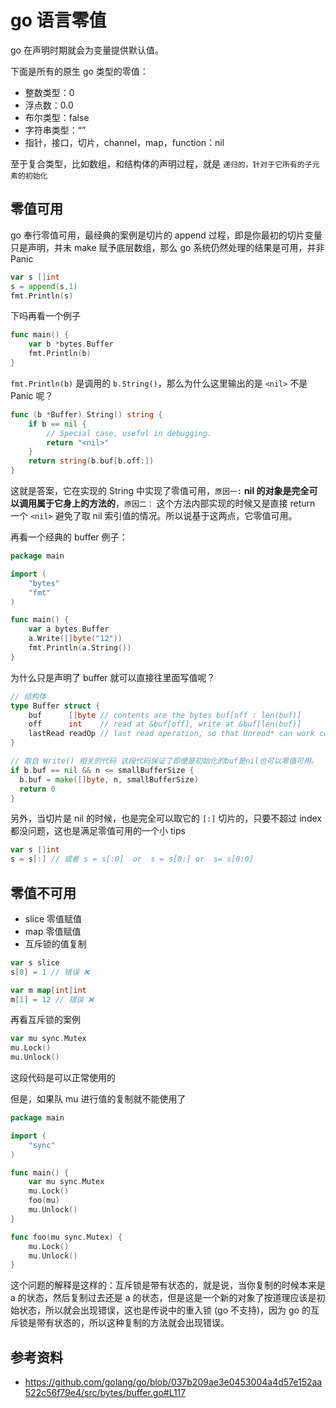 # go 语言零值

go 在声明时期就会为变量提供默认值。

下面是所有的原生 go 类型的零值：

- 整数类型：0
- 浮点数：0.0
- 布尔类型：false
- 字符串类型：“”
- 指针，接口，切片，channel，map，function：nil

至于复合类型，比如数组，和结构体的声明过程，就是 `递归的，针对于它所有的子元素的初始化`

## 零值可用

go 奉行零值可用，最经典的案例是切片的 append 过程，即是你最初的切片变量只是声明，并未 make 赋予底层数组，那么 go 系统仍然处理的结果是可用，并非 Panic

```go
var s []int
s = append(s,1)
fmt.Println(s)
```
下吗再看一个例子
```go
func main() {
	var b *bytes.Buffer
	fmt.Println(b)
}
```
`fmt.Println(b)` 是调用的 `b.String()`，那么为什么这里输出的是 `<nil>` 不是 Panic 呢？

```go
func (b *Buffer) String() string {
	if b == nil {
		// Special case, useful in debugging.
		return "<nil>"
	}
	return string(b.buf[b.off:])
}
```
这就是答案，它在实现的 String 中实现了零值可用，`原因一:` **nil 的对象是完全可以调用属于它身上的方法的**，`原因二：` 这个方法内部实现的时候又是直接 return 一个 `<nil>` 避免了取 nil 索引值的情况。所以说基于这两点，它零值可用。

再看一个经典的 buffer 例子：

```go
package main

import (
	"bytes"
	"fmt"
)

func main() {
	var a bytes.Buffer
	a.Write([]byte("12"))
	fmt.Println(a.String())
}
```
为什么只是声明了 buffer 就可以直接往里面写值呢？

```go
// 结构体
type Buffer struct {
	buf      []byte // contents are the bytes buf[off : len(buf)]
	off      int    // read at &buf[off], write at &buf[len(buf)]
	lastRead readOp // last read operation, so that Unread* can work correctly.
}

// 取自 Write() 相关的代码 这段代码保证了即便是初始化的buf是nil也可以零值可用。
if b.buf == nil && n <= smallBufferSize {
  b.buf = make([]byte, n, smallBufferSize)
  return 0
}

```
另外，当切片是 nil 的时候，也是完全可以取它的 `[:]` 切片的，只要不超过 index 都没问题，这也是满足零值可用的一个小 tips

```go
var s []int
s = s[:] // 或者 s = s[:0]  or  s = s[0:] or  s= s[0:0]
```
## 零值不可用

- slice 零值赋值
- map 零值赋值
- 互斥锁的值复制

```go
var s slice
s[0] = 1 // 错误 ❌

var m map[int]int
m[1] = 12 // 错误 ❌
```
再看互斥锁的案例
```go
var mu sync.Mutex
mu.Lock()
mu.Unlock()
```
这段代码是可以正常使用的

但是，如果队 mu 进行值的复制就不能使用了

```go
package main

import (
	"sync"
)

func main() {
	var mu sync.Mutex
	mu.Lock()
	foo(mu)
	mu.Unlock()
}

func foo(mu sync.Mutex) {
	mu.Lock()
	mu.Unlock()
}

```
这个问题的解释是这样的：互斥锁是带有状态的，就是说，当你复制的时候本来是 a 的状态，然后复制过去还是 a 的状态，但是这是一个新的对象了按道理应该是初始状态，所以就会出现错误，这也是传说中的重入锁 (go 不支持)，因为 go 的互斥锁是带有状态的，所以这种复制的方法就会出现错误。

## 参考资料
- https://github.com/golang/go/blob/037b209ae3e0453004a4d57e152aa522c56f79e4/src/bytes/buffer.go#L117
